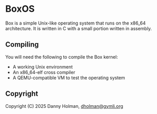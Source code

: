 # BoxOS

Box is a simple Unix-like operating system that runs on the x86_64
architecture. It is written in C with a small portion written in assembly.

## Compiling

You will need the following to compile the Box kernel:

* A working Unix environment
* An x86_64-elf cross compiler
* A QEMU-compatible VM to test the operating system

## Copyright

Copyright (C) 2025 Danny Holman, dholman@gymli.org

